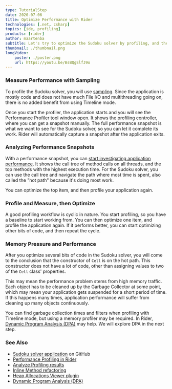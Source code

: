 ```yaml
---
type: TutorialStep
date: 2020-07-06
title: Optimize Performance with Rider
technologies: [.net, csharp]
topics: [ide, profiling]
products: [rider]
author: maartenba
subtitle: Let's try to optimize the Sudoku solver by profiling, and then optimizing code based on the performance snapshot.
thumbnail: ./thumbnail.png
longVideo: 
    poster: ./poster.png
    url: https://youtu.be/BsBQgElfJ9o
---
```


### Measure Performance with Sampling

To profile the Sudoku solver, you will use [sampling](https://www.jetbrains.com/help/profiler/Profiling_Guidelines__Choosing_the_Right_Profiling_Mode.html).
Since the application is mostly code and does not have much File I/O and multithreading going on, there is no added
benefit from using Timeline mode.

Once you start the profiler, the application starts and you will see the Performance Profiler tool window open. It shows
the profiling controller, where you can get a snapshot manually. The full performance snapshot is what we want to see for
the Sudoku solver, so you can let it complete its work. Rider will automatically capture a snapshot after the application exits.

### Analyzing Performance Snapshots

With a performance snapshot, you can [start investigating application performance](https://www.jetbrains.com/help/rider/Analyzing_Profiling_Snapshots.html).
It shows the call tree of method calls on all threads, and the top methods with the highest execution time. For the Sudoku solver,
you can use the call tree and navigate the path where most time is spent, also called the "hot path" because it's doing most work.

You can optimize the top item, and then profile your application again.

### Profile and Measure, then Optimize

A good profiling workflow is cyclic in nature. You start profiling, so you have a baseline to start working from.
You can then optimize one item, and profile the application again. If it performs better, you can start optimizing
other bits of code, and then repeat the cycle.

### Memory Pressure and Performance

After you optimize several bits of code in the Sudoku solver, you will come to the conclusion that the constructor
of `Cell` is on the hot path. This constructor does not have a lot of code, other than assigning values to two of the `Cell`
class' properties.

This may mean the performance problem stems from high memory traffic. Each object has to be cleaned up by the Garbage Collector
at some point, which may mean your application gets suspended for a short period of time. If this happens many times,
application performance will suffer from cleaning up many objects continuously.

You can find garbage collection times and filters when profiling with Timeline mode, but using a memory profiler may be
required. In Rider, [Dynamic Program Analysis (DPA)](https://www.jetbrains.com/help/rider/Dynamic_Program_Analysis.html#prerequisites)
may help. We will explore DPA in the next step.

### See Also

- [Sudoku solver application](https://github.com/JetBrains/DPA-demo) on GitHub
- [Performance Profiling in Rider](https://www.jetbrains.com/help/rider/Performance_Profiling.html)
- [Analyze Profiling results](https://www.jetbrains.com/help/rider/Analyzing_Profiling_Snapshots.html)
- [Inline Method refactoring](https://www.jetbrains.com/help/rider/Refactorings__Inline_Method.html)
- [Heap Allocations Viewer plugin](https://plugins.jetbrains.com/plugin/9223-heap-allocations-viewer)
- [Dynamic Program Analysis (DPA)](https://www.jetbrains.com/help/rider/Dynamic_Program_Analysis.html#prerequisites)